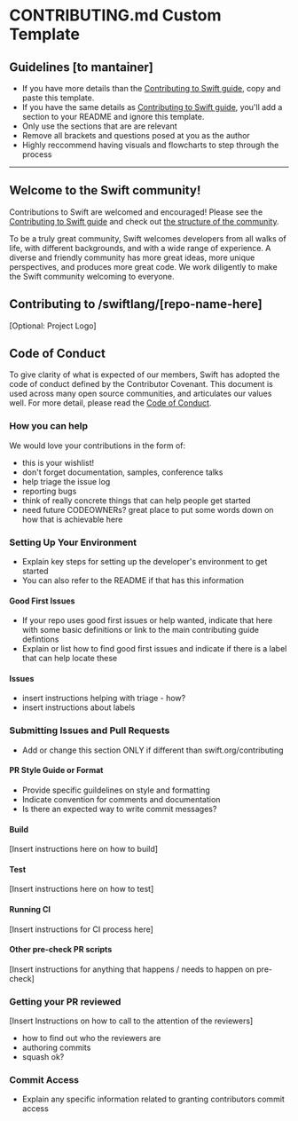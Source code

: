 # CONTRIBUTING.md Custom Template

## Guidelines [to mantainer]
- If you have more details than the [Contributing to Swift guide](https://www.swift.org/contributing/), copy and paste this template.
- If you have the same details as [Contributing to Swift guide](https://www.swift.org/contributing/), you'll add a section to your README and ignore this template. 
- Only use the sections that are are relevant
- Remove all brackets and questions posed at you as the author 
- Highly reccommend having visuals and flowcharts to step through the process
----------

## Welcome to the Swift community!

Contributions to Swift are welcomed and encouraged! Please see the [Contributing to Swift guide](https://www.swift.org/contributing/) and check out [the structure of the community](https://www.swift.org/community/#community-structure).

To be a truly great community, Swift welcomes developers from all walks of life, with different backgrounds, and with a wide range of experience. A diverse and friendly community has more great ideas, more unique perspectives, and produces more great code. We work diligently to make the Swift community welcoming to everyone.

## Contributing to /swiftlang/[repo-name-here]
[Optional: Project Logo]

## Code of Conduct
To give clarity of what is expected of our members, Swift has adopted the code of conduct defined by the Contributor Covenant. This document is used across many open source communities, and articulates our values well. 
For more detail, please read the [Code of Conduct](https://www.swift.org/code-of-conduct/). 

### How you can help
We would love your contributions in the form of:
- this is your wishlist!
- don't forget documentation, samples, conference talks
- help triage the issue log 
- reporting bugs
- think of really concrete things that can help people get started
- need future CODEOWNERs? great place to put some words down on how that is achievable here

### Setting Up Your Environment
- Explain key steps for setting up the developer's environment to get started
- You can also refer to the README if that has this information

#### Good First Issues
- If your repo uses good first issues or help wanted, indicate that here with some basic definitions or link to the main contributing guide defintions
- Explain or list how to find good first issues and indicate if there is a label that can help locate these

#### Issues 
- insert instructions helping with triage - how?
- insert instructions about labels

### Submitting Issues and Pull Requests 
- Add or change this section ONLY if different than swift.org/contributing

#### PR Style Guide or Format 
- Provide specific guildelines on style and formatting
- Indicate convention for comments and documentation
- Is there an expected way to write commit messages?

#### Build
[Insert instructions here on how to build]

#### Test
[Insert instructions here on how to test]

#### Running CI 
[Insert instructions for CI process here]

#### Other pre-check PR scripts
[Insert instructions for anything that happens / needs to happen on pre-check]

### Getting your PR reviewed 
[Insert Instructions on how to call to the attention of the reviewers]
- how to find out who the reviewers are
- authoring commits
- squash ok?

### Commit Access
- Explain any specific information related to granting contributors commit access
